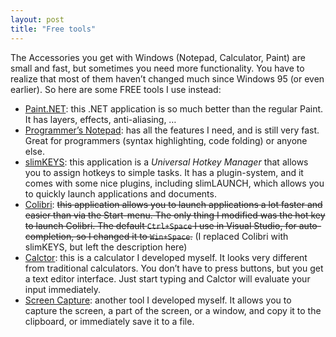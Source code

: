 ```yaml
---
layout: post
title: "Free tools"
---
```


The Accessories you get with Windows (Notepad, Calculator, Paint) are small and fast, but sometimes you need more functionality. You have to realize that most of them haven’t changed much since Windows 95 (or even earlier). So here are some FREE tools I use instead:

- [Paint.NET](http://www.getpaint.net/): this .NET application is so much better than the regular Paint. It has layers, effects, anti-aliasing, …
- [Programmer’s Notepad](http://www.pnotepad.org/): has all the features I need, and is still very fast. Great for programmers (syntax highlighting, code folding) or anyone else.
- [slimKEYS](http://slimcode.com/slimKEYS/): this application is a *Universal Hotkey Manager* that allows you to assign hotkeys to simple tasks. It has a plugin-system, and it comes with some nice plugins, including slimLAUNCH, which allows you to quickly launch applications and documents.
- [Colibri](http://colibri.leetspeak.org/): <s>this application allows you to launch applications a lot faster and easier than via the Start-menu. The only thing I modified was the hot key to launch Colibri. The default `Ctrl+Space` I use in Visual Studio, for auto-completion, so I changed it to `Win+Space`.</s> (I replaced Colibri with slimKEYS, but left the description here)
- [Calctor]({{site.url}}/projects/calctor/): this is a calculator I developed myself. It looks very different from traditional calculators. You don’t have to press buttons, but you get a text editor interface. Just start typing and Calctor will evaluate your input immediately.
- [Screen Capture]({{site.url}}/projects/screen-capture/): another tool I developed myself. It allows you to capture the screen, a part of the screen, or a window, and copy it to the clipboard, or immediately save it to a file.